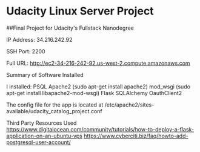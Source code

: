 # Udacity Linux Server Project

##Final Project for Udacity's Fullstack Nanodegree

IP Address: 34.216.242.92

SSH Port: 2200

Full URL: http://ec2-34-216-242-92.us-west-2.compute.amazonaws.com


Summary of Software Installed

I installed:
PSQL
Apache2 (sudo apt-get install apache2)
mod_wsgi (sudo apt-get install libapache2-mod-wsgi)
Flask
SQLAlchemy
OauthClient2


The config file for the app is located at /etc/apache2/sites-available/udacity_catalog_project.conf


Third Party Resources Used
https://www.digitalocean.com/community/tutorials/how-to-deploy-a-flask-application-on-an-ubuntu-vps
https://www.cyberciti.biz/faq/howto-add-postgresql-user-account/

